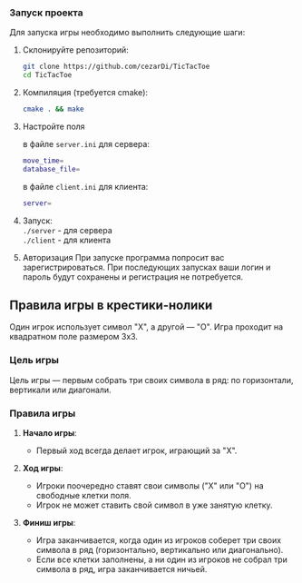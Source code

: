 
### Запуск проекта

Для запуска игры необходимо выполнить следующие шаги:

1. Склонируйте репозиторий:
   ```bash
   git clone https://github.com/cezarDi/TicTacToe
   cd TicTacToe

2. Компиляция (требуется cmake):
    ```bash
   cmake . && make

3. Настройте поля

   в файле ```server.ini``` для сервера:
    ```bash
    move_time=
    database_file=
    ```

   в файле ```client.ini``` для клиента:
    ```bash
    server=
   ```
   

4. Запуск:<br/>
    ```./server``` - для сервера<br/>
   ```./client``` - для клиента

5. Авторизация
	При запуске программа попросит вас зарегистрироваться. При последующих запусках ваши логин и пароль будут сохранены и регистрация не потребуется.

## Правила игры в крестики-нолики

Один игрок использует символ "X", а другой — "O". Игра проходит на квадратном поле размером 3x3.

### Цель игры

Цель игры — первым собрать три своих символа в ряд: по горизонтали, вертикали или диагонали.

### Правила игры

1. **Начало игры**:
    - Первый ход всегда делает игрок, играющий за "X".

2. **Ход игры**:
    - Игроки поочередно ставят свои символы ("X" или "O") на свободные клетки поля.
    - Игрок не может ставить свой символ в уже занятую клетку.

3. **Финиш игры**:
    - Игра заканчивается, когда один из игроков соберет три своих символа в ряд (горизонтально, вертикально или диагонально).
    - Если все клетки заполнены, а ни один из игроков не собрал три символа в ряд, игра заканчивается ничьей.
